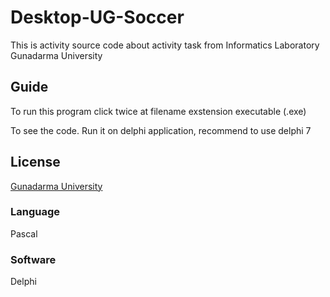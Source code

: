 # Desktop-UG-Soccer
This is activity source code about activity task from Informatics Laboratory Gunadarma University

## Guide
To run this program click twice at filename exstension executable (.exe)

To see the code. Run it on delphi application, recommend to use delphi 7

## License 
[Gunadarma University](http://gunadarma.ac.id/)

### Language
Pascal

### Software
Delphi
